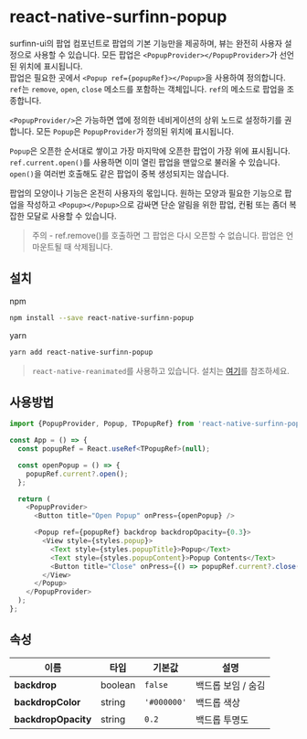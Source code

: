 # react-native-surfinn-popup

surfinn-ui의 팝업 컴포넌트로 팝업의 기본 기능만을 제공하며, 뷰는 완전히 사용자 설정으로 사용할 수 있습니다.
모든 팝업은 `<PopupProvider></PopupProvider>`가 선언된 위치에 표시됩니다.  
팝업은 필요한 곳에서 `<Popup ref={popupRef}></Popup>`을 사용하여 정의합니다.
`ref`는 `remove`, `open`, `close` 메소드를 포함하는 객체입니다. `ref`의 메소드로 팝업을 조종합니다.

`<PopupProvider/>`은 가능하면 앱에 정의한 네비게이션의 상위 노드로 설정하기를 권합니다. 모든 `Popup`은 `PopupProvider`가 정의된 위치에 표시됩니다.

`Popup`은 오픈한 순서대로 쌓이고 가장 마지막에 오픈한 팝업이 가장 위에 표시됩니다. `ref.current.open()`를 사용하면 이미 열린 팝업을 맨앞으로 불러올 수 있습니다. `open()`을 여러번 호출해도 같은 팝업이 중복 생성되지는 않습니다.

팝업의 모양이나 기능은 온전히 사용자의 몫입니다. 원하는 모양과 필요한 기능으로 팝업을 작성하고 `<Popup></Popup>`으로 감싸면 단순 알림을 위한 팝업, 컨펌 또는 좀더 복잡한 모달로 사용할 수 있습니다.

> 주의 - ref.remove()를 호출하면 그 팝업은 다시 오픈할 수 없습니다. 팝업은 언마운트될 때 삭제됩니다.

## 설치

npm

```sh
npm install --save react-native-surfinn-popup
```

yarn

```sh
yarn add react-native-surfinn-popup
```

> `react-native-reanimated`를 사용하고 있습니다. 설치는 [여기](https://docs.swmansion.com/react-native-reanimated/docs/fundamentals/installation)를 참조하세요.

## 사용방법

```ts
import {PopupProvider, Popup, TPopupRef} from 'react-native-surfinn-popup';

const App = () => {
  const popupRef = React.useRef<TPopupRef>(null);

  const openPopup = () => {
    popupRef.current?.open();
  };

  return (
    <PopupProvider>
      <Button title="Open Popup" onPress={openPopup} />

      <Popup ref={popupRef} backdrop backdropOpacity={0.3}>
        <View style={styles.popup}>
          <Text style={styles.popupTitle}>Popup</Text>
          <Text style={styles.popupContent}>Popup Contents</Text>
          <Button title="Close" onPress={() => popupRef.current?.close()} />
        </View>
      </Popup>
    </PopupProvider>
  );
};
```

## 속성

| 이름                | 타입    | 기본값      | 설명               |
| ------------------- | ------- | ----------- | ------------------ |
| **backdrop**        | boolean | `false`     | 백드롭 보임 / 숨김 |
| **backdropColor**   | string  | `'#000000'` | 백드롭 색상        |
| **backdropOpacity** | string  | `0.2`       | 백드롭 투명도      |
